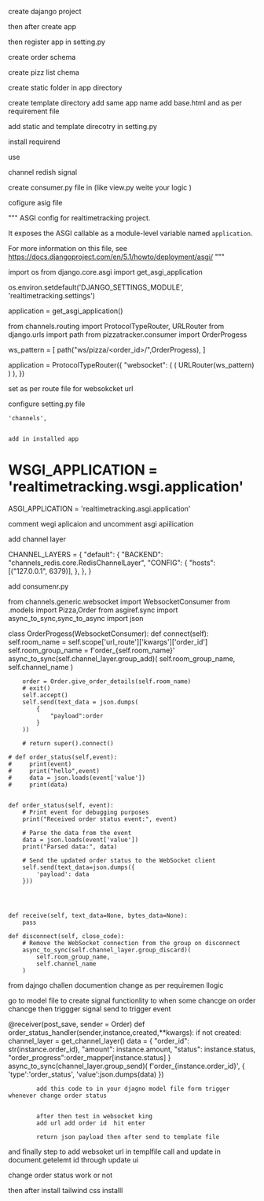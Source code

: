 create dajango project 

then after create app 

then register app in setting.py

create order schema 

create pizz list chema 

create static folder in app directory

create template directory add same app name  add base.html and as per requirement file 

add static and template direcotry in setting.py


install requirend 

use 

channel 
redish 
signal 

create consumer.py file in  (like view.py weite your logic )

cofigure asig file 


"""
ASGI config for realtimetracking project.

It exposes the ASGI callable as a module-level variable named ``application``.

For more information on this file, see
https://docs.djangoproject.com/en/5.1/howto/deployment/asgi/
"""

import os
from django.core.asgi import get_asgi_application

os.environ.setdefault('DJANGO_SETTINGS_MODULE', 'realtimetracking.settings')


application = get_asgi_application()

from channels.routing import ProtocolTypeRouter, URLRouter
from django.urls import path
from pizzatracker.consumer import OrderProgess



ws_pattern = [
    path("ws/pizza/<order_id>/",OrderProgess),
]

application = ProtocolTypeRouter({
    "websocket": (
        (
            URLRouter(ws_pattern)
        )
    ),
})



set as per route file for websokcket url 




configure setting.py file 

    'channels',  


    add in installed app 


# WSGI_APPLICATION = 'realtimetracking.wsgi.application'
ASGI_APPLICATION = 'realtimetracking.asgi.application'

comment wegi aplicaion
and uncomment asgi apiilication



add channel layer 


CHANNEL_LAYERS = {
    "default": {
        "BACKEND": "channels_redis.core.RedisChannelLayer",
        "CONFIG": {
            "hosts": [("127.0.0.1", 6379)],
        },
    },
}



add consumenr.py

from channels.generic.websocket import WebsocketConsumer
from .models import Pizza,Order
from asgiref.sync import async_to_sync,sync_to_async
import json


class OrderProgess(WebsocketConsumer):
    def connect(self):
        self.room_name = self.scope['url_route']['kwargs']['order_id']
        self.room_group_name = f'order_{self.room_name}' 
        async_to_sync(self.channel_layer.group_add)(
            self.room_group_name,
            self.channel_name
        )

        order = Order.give_order_details(self.room_name)
        # exit()
        self.accept()
        self.send(text_data = json.dumps(
            {
                "payload":order
            }
        ))

        # return super().connect()
    
    # def order_status(self,event):
    #     print(event)
    #     print("hello",event)
    #     data = json.loads(event['value'])
    #     print(data)


    def order_status(self, event):
        # Print event for debugging purposes
        print("Received order status event:", event)
        
        # Parse the data from the event
        data = json.loads(event['value'])
        print("Parsed data:", data)

        # Send the updated order status to the WebSocket client
        self.send(text_data=json.dumps({
            'payload': data
        }))



        
    def receive(self, text_data=None, bytes_data=None):
        pass        

    def disconnect(self, close_code):
        # Remove the WebSocket connection from the group on disconnect
        async_to_sync(self.channel_layer.group_discard)(
            self.room_group_name,
            self.channel_name
        )






from dajngo challen documention  change as per requiremen llogic 


go to model file to create signal functionlity to when some chancge on order chancge then triggger  signal send to trigger event


@receiver(post_save, sender = Order)
def order_status_handler(sender,instance,created,**kwargs):
    if not created:
        channel_layer = get_channel_layer()
        data =  {
            "order_id": str(instance.order_id),
            "amount": instance.amount,
            "status": instance.status,
            "order_progress":order_mapper[instance.status]
        }
        async_to_sync(channel_layer.group_send)(
            f'order_{instance.order_id}',
            {
                'type':'order_status',
                'value':json.dumps(data)
            })

            add this code to in your djagno model file form trigger whenever change order status


            after then test in websocket king 
            add url add order id  hit enter 

            return json payload then after send to template file 
    



and finally step to add websoket url in templfile call and update in document.getelemt id  through update ui 



change order status  work or not 



then after install tailwind css installl



